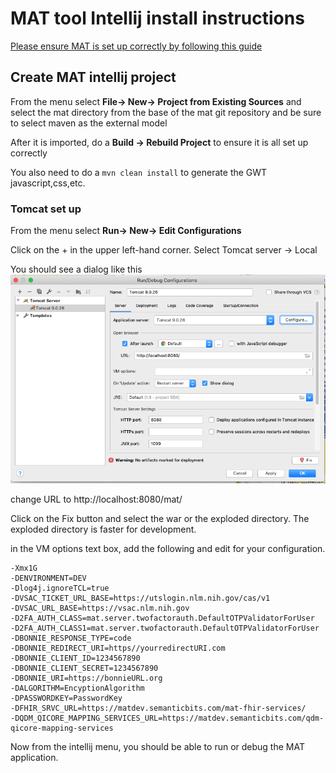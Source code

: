 # MAT tool Intellij install instructions

[Please ensure MAT is set up correctly by following this guide](README_SB.md)

## Create MAT intellij project

From the menu select **File-> New-> Project from Existing Sources** 
and select the mat directory from the base of the mat git repository and be sure to select maven as the external model

After it is imported, do a **Build -> Rebuild Project** to ensure it is all set up correctly

You also need to do a `mvn clean install` to generate the GWT javascript,css,etc.

### Tomcat set up

From the menu select **Run-> New-> Edit Configurations** 

Click on the + in the upper left-hand corner. Select Tomcat server -> Local

You should see a dialog like this
![Intellij Tomcat Config Dialog ](tomcat_idea.png)

change URL to http://localhost:8080/mat/

Click on the Fix button and select the war or the exploded directory.
The exploded directory is faster for development.

in the VM options text box, add the following and edit for your configuration.

```
-Xmx1G 
-DENVIRONMENT=DEV 
-Dlog4j.ignoreTCL=true
-DVSAC_TICKET_URL_BASE=https://utslogin.nlm.nih.gov/cas/v1
-DVSAC_URL_BASE=https://vsac.nlm.nih.gov 
-D2FA_AUTH_CLASS=mat.server.twofactorauth.DefaultOTPValidatorForUser 
-D2FA_AUTH_CLASS1=mat.server.twofactorauth.DefaultOTPValidatorForUser 
-DBONNIE_RESPONSE_TYPE=code 
-DBONNIE_REDIRECT_URI=https//yourredirectURI.com 
-DBONNIE_CLIENT_ID=1234567890 
-DBONNIE_CLIENT_SECRET=1234567890
-DBONNIE_URI=https://bonnieURL.org 
-DALGORITHM=EncyptionAlgorithm 
-DPASSWORDKEY=PasswordKey
-DFHIR_SRVC_URL=https://matdev.semanticbits.com/mat-fhir-services/
-DQDM_QICORE_MAPPING_SERVICES_URL=https://matdev.semanticbits.com/qdm-qicore-mapping-services
```

Now from the intellij menu, you should be able to run or debug the MAT application.






 




